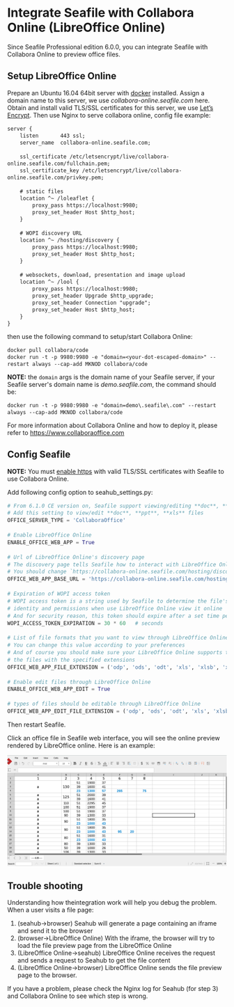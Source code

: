# Integrate Seafile with Collabora Online (LibreOffice Online)

Since Seafile Professional edition 6.0.0, you can integrate Seafile with Collabora Online to preview office files.

## Setup LibreOffice Online

Prepare an Ubuntu 16.04 64bit server with [docker](http://www.docker.com/) installed. Assign a domain name to this server, we use *collabora-online.seafile.com* here. Obtain and install valid TLS/SSL certificates for this server, we use [Let’s Encrypt](https://letsencrypt.org/). Then use Nginx to serve collabora online, config file example:

```
server {
    listen       443 ssl;
    server_name  collabora-online.seafile.com;

    ssl_certificate /etc/letsencrypt/live/collabora-online.seafile.com/fullchain.pem;
    ssl_certificate_key /etc/letsencrypt/live/collabora-online.seafile.com/privkey.pem;

    # static files
    location ^~ /loleaflet {
        proxy_pass https://localhost:9980;
        proxy_set_header Host $http_host;
    }

    # WOPI discovery URL
    location ^~ /hosting/discovery {
        proxy_pass https://localhost:9980;
        proxy_set_header Host $http_host;
    }

    # websockets, download, presentation and image upload
    location ^~ /lool {
        proxy_pass https://localhost:9980;
        proxy_set_header Upgrade $http_upgrade;
        proxy_set_header Connection "upgrade";
        proxy_set_header Host $http_host;
    }
}
```

then use the following command to setup/start Collabora Online:

```
docker pull collabora/code
docker run -t -p 9980:9980 -e "domain=<your-dot-escaped-domain>" --restart always --cap-add MKNOD collabora/code
```

**NOTE:** the `domain` args is the domain name of your Seafile server, if your
Seafile server's domain name is *demo.seafile.com*, the command should be:

```
docker run -t -p 9980:9980 -e "domain=demo\.seafile\.com" --restart always --cap-add MKNOD collabora/code
```

For more information about Collabora Online and how to deploy it, please refer to https://www.collaboraoffice.com

## Config Seafile

**NOTE:** You must [enable https](../deploy/https_with_nginx.md) with valid TLS/SSL certificates with Seafile to use Collabora Online.

Add following config option to seahub_settings.py:

``` python
# From 6.1.0 CE version on, Seafile support viewing/editing **doc**, **ppt**, **xls** files via LibreOffice
# Add this setting to view/edit **doc**, **ppt**, **xls** files
OFFICE_SERVER_TYPE = 'CollaboraOffice'

# Enable LibreOffice Online
ENABLE_OFFICE_WEB_APP = True

# Url of LibreOffice Online's discovery page
# The discovery page tells Seafile how to interact with LibreOffice Online when view file online
# You should change `https://collabora-online.seafile.com/hosting/discovery` to your actual LibreOffice Online server address
OFFICE_WEB_APP_BASE_URL = 'https://collabora-online.seafile.com/hosting/discovery'

# Expiration of WOPI access token
# WOPI access token is a string used by Seafile to determine the file's
# identity and permissions when use LibreOffice Online view it online
# And for security reason, this token should expire after a set time period
WOPI_ACCESS_TOKEN_EXPIRATION = 30 * 60   # seconds

# List of file formats that you want to view through LibreOffice Online
# You can change this value according to your preferences
# And of course you should make sure your LibreOffice Online supports to preview
# the files with the specified extensions
OFFICE_WEB_APP_FILE_EXTENSION = ('odp', 'ods', 'odt', 'xls', 'xlsb', 'xlsm', 'xlsx','ppsx', 'ppt', 'pptm', 'pptx', 'doc', 'docm', 'docx')

# Enable edit files through LibreOffice Online
ENABLE_OFFICE_WEB_APP_EDIT = True

# types of files should be editable through LibreOffice Online
OFFICE_WEB_APP_EDIT_FILE_EXTENSION = ('odp', 'ods', 'odt', 'xls', 'xlsb', 'xlsm', 'xlsx','ppsx', 'ppt', 'pptm', 'pptx', 'doc', 'docm', 'docx')
```

Then restart Seafile.

Click an office file in Seafile web interface, you will see the online preview rendered by LibreOffice online. Here is an example:

![LibreOffice-online](../images/libreoffice-online.png)

## Trouble shooting

Understanding how theintegration work will help you debug the problem. When a user visits a file page:

1. (seahub->browser) Seahub will generate a page containing an iframe and send it to the browser
2. (browser->LibreOffice Online) With the iframe, the browser will try to load the file preview page from the LibreOffice Online
3. (LibreOffice Online->seahub) LibreOffice Online receives the request and sends a request to Seahub to get the file content
4. (LibreOffice Online->browser) LibreOffice Online sends the file preview page to the browser.

If you have a problem, please check the Nginx log for Seahub (for step 3) and Collabora Online to see which step is wrong.
